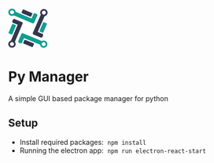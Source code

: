 <p>
  <img src="assets/icon.png" height="80px" width="80px">
</p>

# Py Manager

A simple GUI based package manager for python

## Setup

-   Install required packages: &nbsp;`npm install`
-   Running the electron app: &nbsp;`npm run electron-react-start`
